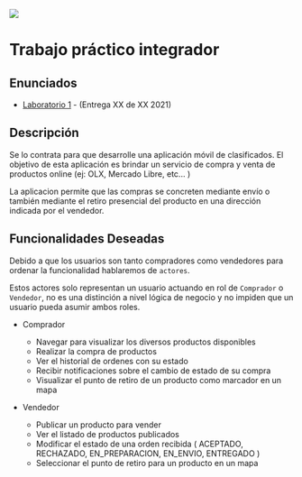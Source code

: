 ![](https://www.frsf.utn.edu.ar/templates/utn17/img/utnsantafe-color.png)

# Trabajo práctico integrador

## Enunciados

- [Laboratorio 1](laboratorio-01/laboratorio-01.md) - (Entrega XX de XX 2021)

## Descripción

Se lo contrata para que desarrolle una aplicación móvil de clasificados. El objetivo de esta aplicación es brindar un servicio de compra y venta de productos online (ej: OLX, Mercado Libre, etc... )

La aplicacion permite que las compras se concreten mediante envío o también mediante el retiro presencial del producto en una dirección indicada por el vendedor.

## Funcionalidades Deseadas

Debido a que los usuarios son tanto compradores como vendedores para ordenar la funcionalidad hablaremos de `actores`.

Estos actores solo representan un usuario actuando en rol de `Comprador` o `Vendedor`, no es una distinción a nivel lógica de negocio y no impiden que un usuario pueda asumir ambos roles.

- Comprador
  - Navegar para visualizar los diversos productos disponibles
  - Realizar la compra de productos
  - Ver el historial de ordenes con su estado
  - Recibir notificaciones sobre el cambio de estado de su compra
  - Visualizar el punto de retiro de un producto como marcador en un mapa

- Vendedor
  - Publicar un producto para vender
  - Ver el listado de productos publicados
  - Modificar el estado de una orden recibida ( ACEPTADO, RECHAZADO, EN_PREPARACION, EN_ENVIO, ENTREGADO )
  - Seleccionar el punto de retiro para un producto en un mapa

